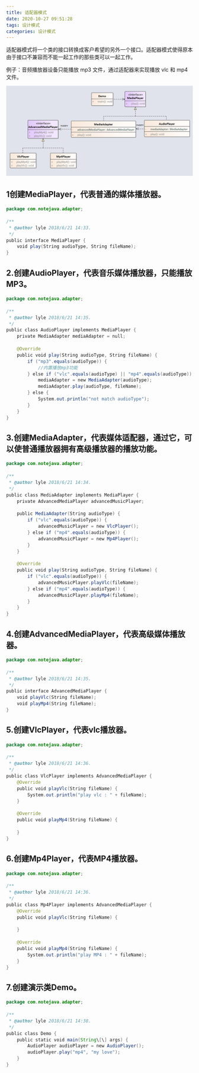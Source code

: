 ```yaml
---
title: 适配器模式
date: 2020-10-27 09:51:28
tags: 设计模式
categories: 设计模式
---
```

适配器模式将一个类的接口转换成客户希望的另外一个接口。适配器模式使得原本由于接口不兼容而不能一起工作的那些类可以一起工作。

例子：音频播放器设备只能播放 mp3 文件，通过适配器来实现播放 vlc 和 mp4 文件。

![adapter.jpg](./适配器模式/151526_024871_adapter.jpg)

<!-- more -->

## 1创建MediaPlayer，代表普通的媒体播放器。

```java
package com.notejava.adapter;

/**
 * @author lyle 2018/6/21 14:33.
 */
public interface MediaPlayer {
    void play(String audioType, String fileName);
}
```

## 2.创建AudioPlayer，代表音乐媒体播放器，只能播放MP3。

```java
package com.notejava.adapter;

/**
 * @author lyle 2018/6/21 14:35.
 */
public class AudioPlayer implements MediaPlayer {
    private MediaAdapter mediaAdapter = null;

    @Override
    public void play(String audioType, String fileName) {
        if ("mp3".equals(audioType)) {
            //内置播放mp3功能
        } else if ("vlc".equals(audioType) || "mp4".equals(audioType)) {
            mediaAdapter = new MediaAdapter(audioType);
            mediaAdapter.play(audioType, fileName);
        } else {
            System.out.println("not match audioType");
        }
    }
}
```

## 3.创建MediaAdapter，代表媒体适配器，通过它，可以使普通播放器拥有高级播放器的播放功能。

```java
package com.notejava.adapter;

/**
 * @author lyle 2018/6/21 14:34.
 */
public class MediaAdapter implements MediaPlayer {
    private AdvancedMediaPlayer advancedMusicPlayer;

    public MediaAdapter(String audioType) {
        if ("vlc".equals(audioType)) {
            advancedMusicPlayer = new VlcPlayer();
        } else if ("mp4".equals(audioType)) {
            advancedMusicPlayer = new Mp4Player();
        }
    }

    @Override
    public void play(String audioType, String fileName) {
        if ("vlc".equals(audioType)) {
            advancedMusicPlayer.playVlc(fileName);
        } else if ("mp4".equals(audioType)) {
            advancedMusicPlayer.playMp4(fileName);
        }
    }
}
```

## 4.创建AdvancedMediaPlayer，代表高级媒体播放器。

```java
package com.notejava.adapter;

/**
 * @author lyle 2018/6/21 14:35.
 */
public interface AdvancedMediaPlayer {
    void playVlc(String fileName);
    void playMp4(String fileName);
}
```

## 5.创建VlcPlayer，代表vlc播放器。

```java
package com.notejava.adapter;

/**
 * @author lyle 2018/6/21 14:36.
 */
public class VlcPlayer implements AdvancedMediaPlayer {
    @Override
    public void playVlc(String fileName) {
        System.out.println("play vlc : " + fileName);
    }

    @Override
    public void playMp4(String fileName) {

    }
}
```

## 6.创建Mp4Player，代表MP4播放器。

```java
package com.notejava.adapter;

/**
 * @author lyle 2018/6/21 14:36.
 */
public class Mp4Player implements AdvancedMediaPlayer {
    @Override
    public void playVlc(String fileName) {

    }

    @Override
    public void playMp4(String fileName) {
        System.out.println("play MP4 : " + fileName);
    }
}
```

## 7.创建演示类Demo。

```java
package com.notejava.adapter;

/**
 * @author lyle 2018/6/21 14:38.
 */
public class Demo {
    public static void main(String\[\] args) {
        AudioPlayer audioPlayer = new AudioPlayer();
        audioPlayer.play("mp4", "my love");
    }
}
```